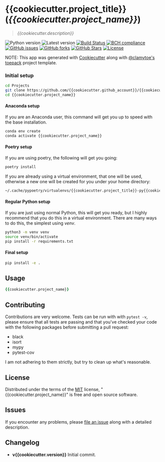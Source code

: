 # {{cookiecutter.project_title}} (*{{cookiecutter.project_name}}*)
> *{{cookiecutter.description}}*

![Python version][python-version]
![Latest version][latest-version]
[![Build Status][travis-image]][travis-url]
[![BCH compliance][bch-image]][bch-url]
[![GitHub issues][issues-image]][issues-url]
[![GitHub forks][fork-image]][fork-url]
[![GitHub Stars][stars-image]][stars-url]
[![License][license-image]][license-url]

NOTE: This app was generated with [Cookiecutter](https://github.com/audreyr/cookiecutter) along with [@clamytoe's](https://github.com/clamytoe) [toepack](https://github.com/clamytoe/toepack) project template.

### Initial setup
```zsh
cd Projects
git clone https://github.com/{{cookiecutter.github_account}}/{{cookiecutter.project_name}}.git
cd {{cookiecutter.project_name}}
```

#### Anaconda setup
If you are an Anaconda user, this command will get you up to speed with the base installation.
```zsh
conda env create
conda activate {{cookiecutter.project_name}}
```

#### Poetry setup
If you are using poetry, the following will get you going:
```zsh
poetry install
```

If you are already using a virtual environment, that one will be used, otherwise a new one will be created for you under your home directory:
```zsh
~/.cache/pypoetry/virtualenvs/{{cookiecutter.project_title}}-py{{cookiecutter.python_version}}
```
#### Regular Python setup
If you are just using normal Python, this will get you ready, but I highly recommend that you do this in a virtual environment. There are many ways to do this, the simplest using *venv*.
```zsh
python3 -m venv venv
source venv/bin/activate
pip install -r requirements.txt
```

#### Final setup
```zsh
pip install -e .
```

## Usage
```zsh
{{cookiecutter.project_name}}
```

## Contributing
Contributions are very welcome. Tests can be run with with `pytest -v`, please ensure that all tests are passing and that you've checked your code with the following packages before submitting a pull request:
* black
* isort
* mypy
* pytest-cov

I am not adhering to them strictly, but try to clean up what's reasonable.

## License
Distributed under the terms of the [MIT](https://opensource.org/licenses/MIT) license, "{{cookiecutter.project_name}}" is free and open source software.

## Issues
If you encounter any problems, please [file an issue](https://github.com/clamytoe/toepack/issues) along with a detailed description.

## Changelog
* **v{{cookiecutter.version}}** Initial commit.

[python-version]:https://img.shields.io/badge/python-{{cookiecutter.python_version}}-brightgreen.svg
[latest-version]:https://img.shields.io/badge/version-{{cookiecutter.version}}-blue.svg
[travis-image]:https://travis-ci.org/{{cookiecutter.github_account}}/{{cookiecutter.project_name}}.svg?branch=master
[travis-url]:https://travis-ci.org/{{cookiecutter.github_account}}/{{cookiecutter.project_name}}
[bch-image]:https://bettercodehub.com/edge/badge/{{cookiecutter.github_account}}/{{cookiecutter.project_name}}?branch=master
[bch-url]:https://bettercodehub.com/
[issues-image]:https://img.shields.io/github/issues/{{cookiecutter.github_account}}/{{cookiecutter.project_name}}.svg
[issues-url]:https://github.com/{{cookiecutter.github_account}}/{{cookiecutter.project_name}}/issues
[fork-image]:https://img.shields.io/github/forks/{{cookiecutter.github_account}}/{{cookiecutter.project_name}}.svg
[fork-url]:https://github.com/{{cookiecutter.github_account}}/{{cookiecutter.project_name}}/network
[stars-image]:https://img.shields.io/github/stars/{{cookiecutter.github_account}}/{{cookiecutter.project_name}}.svg
[stars-url]:https://github.com/{{cookiecutter.github_account}}/{{cookiecutter.project_name}}/stargazers
[license-image]:https://img.shields.io/github/license/{{cookiecutter.github_account}}/{{cookiecutter.project_name}}.svg
[license-url]:https://github.com/{{cookiecutter.github_account}}/{{cookiecutter.project_name}}/blob/master/LICENSE
